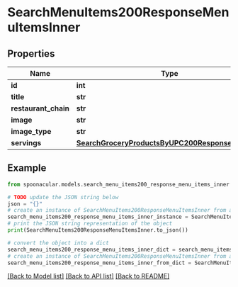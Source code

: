 # SearchMenuItems200ResponseMenuItemsInner


## Properties

Name | Type | Description | Notes
------------ | ------------- | ------------- | -------------
**id** | **int** |  | 
**title** | **str** |  | 
**restaurant_chain** | **str** |  | 
**image** | **str** |  | 
**image_type** | **str** |  | 
**servings** | [**SearchGroceryProductsByUPC200ResponseServings**](SearchGroceryProductsByUPC200ResponseServings.md) |  | [optional] 

## Example

```python
from spoonacular.models.search_menu_items200_response_menu_items_inner import SearchMenuItems200ResponseMenuItemsInner

# TODO update the JSON string below
json = "{}"
# create an instance of SearchMenuItems200ResponseMenuItemsInner from a JSON string
search_menu_items200_response_menu_items_inner_instance = SearchMenuItems200ResponseMenuItemsInner.from_json(json)
# print the JSON string representation of the object
print(SearchMenuItems200ResponseMenuItemsInner.to_json())

# convert the object into a dict
search_menu_items200_response_menu_items_inner_dict = search_menu_items200_response_menu_items_inner_instance.to_dict()
# create an instance of SearchMenuItems200ResponseMenuItemsInner from a dict
search_menu_items200_response_menu_items_inner_from_dict = SearchMenuItems200ResponseMenuItemsInner.from_dict(search_menu_items200_response_menu_items_inner_dict)
```
[[Back to Model list]](../README.md#documentation-for-models) [[Back to API list]](../README.md#documentation-for-api-endpoints) [[Back to README]](../README.md)


